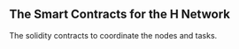 ## The Smart Contracts for the H Network

The solidity contracts to coordinate the nodes and tasks.

